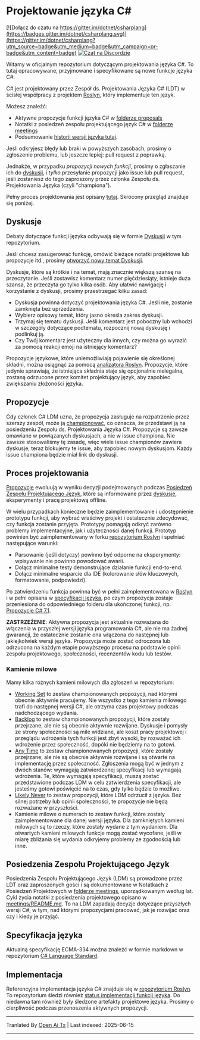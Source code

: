 # Projektowanie języka C#

[![Dołącz do czatu na https://gitter.im/dotnet/csharplang](https://badges.gitter.im/dotnet/csharplang.svg)](https://gitter.im/dotnet/csharplang?utm_source=badge&utm_medium=badge&utm_campaign=pr-badge&utm_content=badge) [![Czat na Discordzie](https://discordapp.com/api/guilds/143867839282020352/widget.png)](https://aka.ms/dotnet-discord-csharp)

Witamy w oficjalnym repozytorium dotyczącym projektowania języka C#. To tutaj opracowywane, przyjmowane i specyfikowane są nowe funkcje języka C#.

C# jest projektowany przez Zespół ds. Projektowania Języka C# (LDT) w ścisłej współpracy z projektem [Roslyn](https://github.com/dotnet/roslyn), który implementuje ten język.

Możesz znaleźć:

- Aktywne propozycje funkcji języka C# w [folderze proposals](proposals)
- Notatki z posiedzeń zespołu projektującego język C# w [folderze meetings](meetings)
- Podsumowanie [historii wersji języka tutaj](Language-Version-History.md).

Jeśli odkryjesz błędy lub braki w powyższych zasobach, prosimy o zgłoszenie problemu, lub jeszcze lepiej: pull request z poprawką.

Jednakże, w przypadku *propozycji nowych funkcji*, prosimy o zgłaszanie ich do [dyskusji](https://github.com/dotnet/csharplang/labels/Discussion), i *tylko* przesyłanie propozycji jako issue lub pull request, jeśli zostaniesz do tego zaproszony przez członka Zespołu ds. Projektowania Języka (czyli "championa").

Pełny proces projektowania jest opisany [tutaj](Design-Process.md). Skrócony przegląd znajduje się poniżej.

## Dyskusje

Debaty dotyczące funkcji języka odbywają się w formie [Dyskusji](https://github.com/dotnet/csharplang/discussions) w tym repozytorium.

Jeśli chcesz zasugerować funkcję, omówić bieżące notatki projektowe lub propozycje itd., prosimy [otworzyć nowy temat Dyskusji](https://github.com/dotnet/csharplang/discussions/new).

Dyskusje, które są krótkie i na temat, mają znacznie większą szansę na przeczytanie. Jeśli zostawisz komentarz numer pięćdziesiąty, istnieje duża szansa, że przeczyta go tylko kilka osób. Aby ułatwić nawigację i korzystanie z dyskusji, prosimy przestrzegać kilku zasad:

- Dyskusja powinna dotyczyć projektowania języka C#. Jeśli nie, zostanie zamknięta bez uprzedzenia.
- Wybierz opisowy temat, który jasno określa zakres dyskusji.
- Trzymaj się tematu dyskusji. Jeśli komentarz jest poboczny lub wchodzi w szczegóły dotyczące podtematu, rozpocznij nową dyskusję i podlinkuj ją.
- Czy Twój komentarz jest użyteczny dla innych, czy można go wyrazić za pomocą reakcji emoji na istniejący komentarz?

Propozycje językowe, które uniemożliwiają pojawienie się określonej składni, można osiągnąć za pomocą [analizatora Roslyn](https://docs.microsoft.com/visualstudio/extensibility/getting-started-with-roslyn-analyzers). Propozycje, które jedynie sprawiają, że istniejąca składnia staje się opcjonalnie nielegalna, zostaną odrzucone przez komitet projektujący język, aby zapobiec zwiększaniu złożoności języka.

## Propozycje

Gdy członek C# LDM uzna, że propozycja zasługuje na rozpatrzenie przez szerszy zespół, może ją [championować](https://github.com/dotnet/csharplang/issues?q=is%3Aopen+is%3Aissue+label%3A%22Proposal+champion%22), co oznacza, że przedstawi ją na posiedzeniu Zespołu ds. Projektowania Języka C#. Propozycje są zawsze omawiane w powiązanych dyskusjach, a nie w issue championa. Nie zawsze stosowaliśmy tę zasadę, więc wiele issue championów zawiera dyskusje; teraz blokujemy te issue, aby zapobiec nowym dyskusjom. Każdy issue championa będzie miał link do dyskusji.

## Proces projektowania

[Propozycje](proposals) ewoluują w wyniku decyzji podejmowanych podczas [Posiedzeń Zespołu Projektującego Język](meetings), które są informowane przez [dyskusje](https://github.com/dotnet/csharplang/discussions), eksperymenty i pracę projektową offline.

W wielu przypadkach konieczne będzie zaimplementowanie i udostępnienie prototypu funkcji, aby wybrać właściwy projekt i ostatecznie zdecydować, czy funkcja zostanie przyjęta. Prototypy pomagają odkryć zarówno problemy implementacyjne, jak i użyteczności danej funkcji. Prototyp powinien być zaimplementowany w forku [repozytorium Roslyn](https://github.com/dotnet/roslyn) i spełniać następujące warunki:

- Parsowanie (jeśli dotyczy) powinno być odporne na eksperymenty: wpisywanie nie powinno powodować awarii.
- Dołącz minimalne testy demonstrujące działanie funkcji end-to-end.
- Dołącz minimalne wsparcie dla IDE (kolorowanie słów kluczowych, formatowanie, podpowiedzi).

Po zatwierdzeniu funkcja powinna być w pełni zaimplementowana w [Roslyn](https://github.com/dotnet/roslyn) i w pełni opisana w [specyfikacji języka](spec), po czym propozycja zostaje przeniesiona do odpowiedniego folderu dla ukończonej funkcji, np. [Propozycje C# 7.1](proposals/csharp-7.1).

**ZASTRZEŻENIE**: Aktywna propozycja jest aktualnie rozważana do włączenia w przyszłej wersji języka programowania C#, ale nie ma żadnej gwarancji, że ostatecznie zostanie ona włączona do następnej lub jakiejkolwiek wersji języka. Propozycja może zostać odroczona lub odrzucona na każdym etapie powyższego procesu na podstawie opinii zespołu projektowego, społeczności, recenzentów kodu lub testów.

### Kamienie milowe

Mamy kilka różnych kamieni milowych dla zgłoszeń w repozytorium:
* [Working Set](https://github.com/dotnet/csharplang/milestone/19) to zestaw championowanych propozycji, nad którymi obecnie aktywnie pracujemy. Nie wszystko z tego kamienia milowego trafi do następnej wersji C#, ale otrzyma czas projektowy podczas nadchodzącego wydania.
* [Backlog](https://github.com/dotnet/csharplang/milestone/10) to zestaw championowanych propozycji, które zostały przejrzane, ale nie są obecnie aktywnie rozwijane. Dyskusje i pomysły ze strony społeczności są mile widziane, ale koszt pracy projektowej i przeglądu wdrożenia tych funkcji jest zbyt wysoki, by rozważać ich wdrożenie przez społeczność, dopóki nie będziemy na to gotowi.
* [Any Time](https://github.com/dotnet/csharplang/milestone/14) to zestaw championowanych propozycji, które zostały przejrzane, ale nie są obecnie aktywnie rozwijane i są otwarte na implementację przez społeczność. Zgłoszenia mogą być w jednym z dwóch stanów: wymagają zatwierdzonej specyfikacji lub wymagają wdrożenia. Te, które wymagają specyfikacji, muszą zostać przedstawione podczas LDM w celu zatwierdzenia specyfikacji, ale jesteśmy gotowi poświęcić na to czas, gdy tylko będzie to możliwe.
* [Likely Never](https://github.com/dotnet/csharplang/milestone/13) to zestaw propozycji, które LDM odrzucił z języka. Bez silnej potrzeby lub opinii społeczności, te propozycje nie będą rozważane w przyszłości.
* Kamienie milowe o numerach to zestaw funkcji, które zostały zaimplementowane dla danej wersji języka. Dla zamkniętych kamieni milowych są to rzeczy, które zostały wydane z tym wydaniem. Dla otwartych kamieni milowych funkcje mogą zostać wycofane, jeśli w miarę zbliżania się wydania odkryjemy problemy ze zgodnością lub inne.

## Posiedzenia Zespołu Projektującego Język

Posiedzenia Zespołu Projektującego Język (LDM) są prowadzone przez LDT oraz zaproszonych gości i są dokumentowane w Notatkach z Posiedzeń Projektowych w [folderze meetings](meetings), uporządkowanym według lat. Cykl życia notatki z posiedzenia projektowego opisano w [meetings/README.md](meetings/README.md). To na LDM zapadają decyzje dotyczące przyszłych wersji C#, w tym, nad którymi propozycjami pracować, jak je rozwijać oraz czy i kiedy je przyjąć.

## Specyfikacja języka

Aktualną specyfikację ECMA-334 można znaleźć w formie markdown w repozytorium [C# Language Standard](https://github.com/dotnet/csharpstandard/).

## Implementacja

Referencyjna implementacja języka C# znajduje się w [repozytorium Roslyn](https://github.com/dotnet/roslyn). To repozytorium śledzi również [status implementacji funkcji języka](https://github.com/dotnet/roslyn/blob/main/docs/Language%20Feature%20Status.md). Do niedawna tam również były śledzone artefakty projektowe języka. Prosimy o cierpliwość podczas przenoszenia aktywnych propozycji.

---

Tranlated By [Open Ai Tx](https://github.com/OpenAiTx/OpenAiTx) | Last indexed: 2025-06-15

---